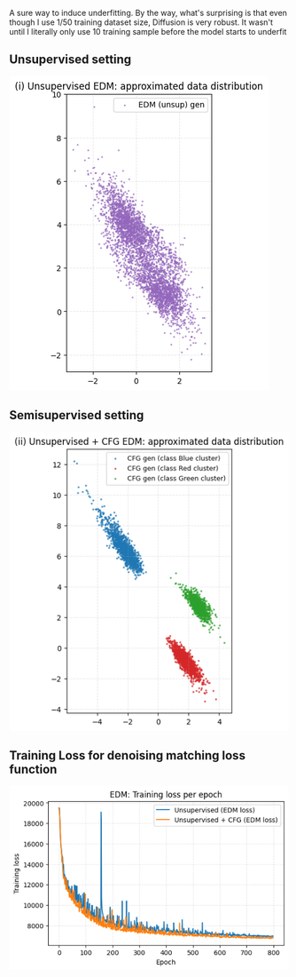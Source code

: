A sure way to induce underfitting. By the way, what's surprising is that even though I use 1/50 training dataset size, Diffusion is very robust. It wasn't until I literally only use 10 training sample before the model starts to underfit

## Unsupervised setting
![image](unsup_approxDataDistribution.png) 

## Semisupervised setting
![image](unsup-cfg_approxDataDistribution.png)

## Training Loss for denoising matching loss function
![image](denoisingMatchingLoss_for_2trainings.png)


